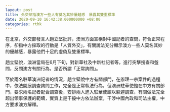```yaml
---
layout: post
title: 外交部指澳方一些人有莫名其妙優越感　暴露其雙重標準
date: 2020-09-10 16:42:38.000000000 +08:00
categories: rthk
---
```


在北京，外交部發言人趙立堅批評，澳洲方面宣稱對中國記者的查問，符合正常程序，卻指中方採取的行動是「人質外交」，有關說法充分顯示澳方一些人莫名其妙的優越感，暴露他們十足的虛偽及雙重標準。

趙立堅說，澳洲當局在6月下旬，對新華社及中新社記者等，進行突擊搜查和盤問，反問澳方有關行為，是否所謂「正常詢問」。

至於兩名駐華澳洲記者的情況，趙立堅說中方有關部門，在辦理一宗案件的過程中，依法開展調查詢問工作，完全是正常執法行為，但澳洲駐華使館在中方有關部門，要求兩名記者配合調查後，安排兩人進入駐華使館以躲避調查，有關做法完全超出領事保護的範疇，實質上是干擾中方依法辦案，干涉中國內政和司法主權，中方要求澳方解釋。
